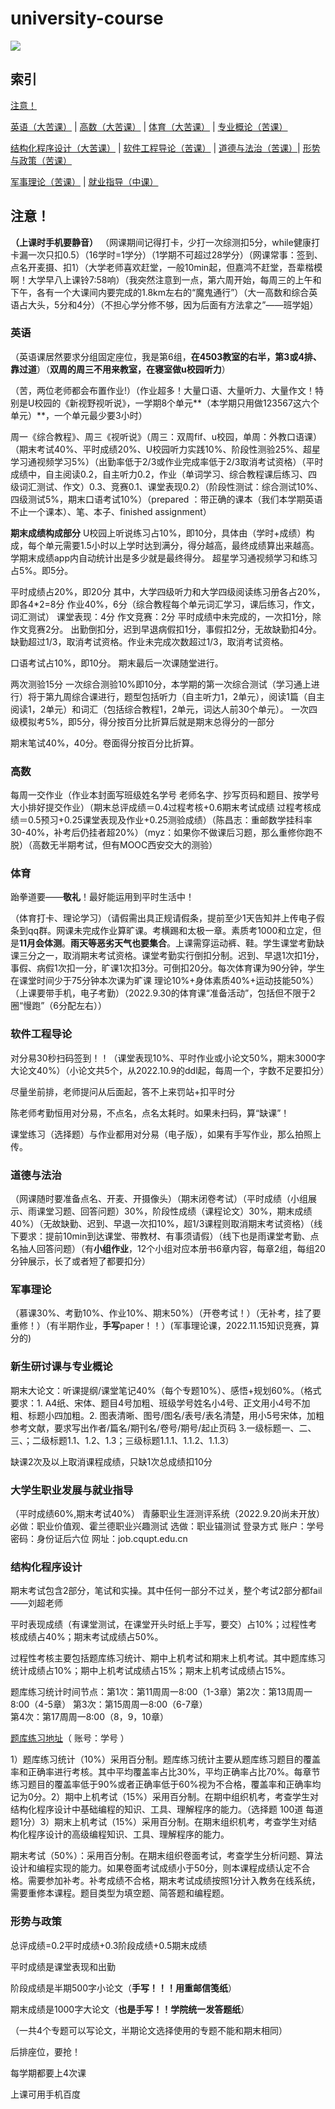 # **university-course**

![](https://count.getloli.com/get/@universitycourse)

## 索引

[注意！](#注意) 

[英语（大苦课）](#英语) \| [高数（大苦课）](#高数) \| [体育（大苦课）](#体育) \| [专业概论（苦课）](#新生研讨课与专业概论)

[结构化程序设计（大苦课）](#结构化程序设计) \| [软件工程导论（苦课）](#软件工程导论) \| [道德与法治（苦课）](#道德与法治)\| [形势与政策（苦课）](#形势与政策)

[军事理论（苦课）](#军事理论) \| [就业指导（中课）](#大学生职业发展与就业指导) 

## 注意！
**（上课时手机要静音）**
（网课期间记得打卡，少打一次综测扣5分，while健康打卡漏一次只扣0.5）（16学时=1学分）（1学期不可超过28学分）（网课常事：签到、点名开麦摄、扣1）（大学老师喜欢赶堂，一般10min起，但嘉鸿不赶堂，吾辈楷模啊！大学早八上课铃7:58响）（我突然注意到一点，第六周开始，每周三的上午和下午，各有一个大课间内要完成的1.8km左右的“魔鬼通行”）（大一高数和综合英语占大头，5分和4分）（不担心学分修不够，因为后面有方法拿之”——班学姐）


### 英语

（英语课居然要求分组固定座位，我是第6组，**在4503教室的右半，第3或4排、靠过道**）（**双周的周三不用来教室，在寝室做u校园听力**）

（苦，两位老师都会布置作业!）（作业超多！大量口语、大量听力、大量作文！特别是U校园的《新视野视听说》，一学期8个单元**（本学期只用做123567这六个单元）**，一个单元最少要3小时）

周一《综合教程》、周三《视听说》（周三：双周fif、u校园，单周：外教口语课）（期末考试40%、平时成绩20%、U校园听力实践10%、阶段性测验25%、超星学习通视频学习5%）（出勤率低于2/3或作业完成率低于2/3取消考试资格）（平时成绩中，自主阅读0.2，自主听力0.2，作业（单词学习、综合教程课后练习、四级词汇测试、作文）0.3、竞赛0.1、课堂表现0.2）（阶段性测试：综合测试10%、四级测试5%，期末口语考试10%）（prepared ：带正确的课本（我们本学期英语不止一个课本）、笔、本子、finished assignment）

**期末成绩构成部分**
U校园上听说练习占10%，即10分，具体由（学时+成绩）构成，每个单元需要1.5小时以上学时达到满分，得分越高，最终成绩算出来越高。学期末成绩app内自动统计出是多少就是最终得分。
超星学习通视频学习和练习占5%。即5分。

平时成绩占20%，即20分
其中，大学四级听力和大学四级阅读练习册各占20%，即各4*2=8分
作业40%，6分（综合教程每个单元词汇学习，课后练习，作文，词汇测试）
课堂表现：4分
作文竞赛：2分
平时成绩中未完成的，一次扣1分，除作文竞赛2分。
出勤倒扣分，迟到早退病假扣1分，事假扣2分，无故缺勤扣4分。
缺勤超过1/3，取消考试资格。作业未完成次数超过1/3，取消考试资格。

口语考试占10%，即10分。
期末最后一次课随堂进行。

两次测验15分
一次综合测验10%即10分，本学期的第一次综合测试（学习通上进行）将于第九周综合课进行，题型包括听力（自主听力1，2单元），阅读1篇（自主阅读1，2单元）和词汇（包括综合教程1，2单元，词达人前30个单元）。
一次四级模拟考5%，即5分，得分按百分比折算后就是期末总得分的一部分

期末笔试40%，40分。卷面得分按百分比折算。


### 高数

每周一交作业（作业本封面写班级姓名学号 老师名字、抄写页码和题目、按学号大小排好提交作业）（期末总评成绩＝0.4过程考核+0.6期末考试成绩 过程考核成绩＝0.5预习+0.25课堂表现及作业+0.25测验成绩）（陈昌志：重邮数学挂科率30-40%，补考后仍挂者超20%）（myz：如果你不做课后习题，那么重修你跑不脱）（高数无半期考试，但有MOOC西安交大的测验）

### 体育

跆拳道要——**敬礼**！最好能运用到平时生活中！

（体育打卡、理论学习）（请假需出具正规请假条，提前至少1天告知并上传电子假条到qq群。网课未完成作业算旷课。考横踢和太极一章。素质考1000和立定，但是**11月会体测**。**雨天等恶劣天气也要集合**。上课需穿运动裤、鞋。学生课堂考勤缺课三分之一，取消期末考试资格。课堂考勤实行倒扣分制。迟到、早退1次扣1分，事假、病假1次扣一分，旷课1次扣3分。可倒扣20分。每次体育课为90分钟，学生在课堂时间少于75分钟本次课为旷课 理论10%+身体素质40%+运动技能50%）（上课要带手机，电子考勤）（2022.9.30的体育课“准备活动”，包括但不限于2圈“慢跑”（6分配左右））

### 软件工程导论

对分易30秒扫码签到！！（课堂表现10%、平时作业或小论文50%，期末3000字大论文40%）（小论文共5个，从2022.10.9的ddl起，每周一个，字数不足要扣分）

尽量坐前排，老师提问从后面起，答不上来罚站+扣平时分

陈老师考勤恒用对分易，不点名，点名太耗时。如果未扫码，算“缺课”！

课堂练习（选择题）与作业都用对分易（电子版），如果有手写作业，那么拍照上传。

 

### 道德与法治

（网课随时要准备点名、开麦、开摄像头）（期末闭卷考试）（平时成绩（小组展示、雨课堂习题、回答问题）30%，阶段性成绩（课程论文）30%，期末成绩40%）（无故缺勤、迟到、早退一次扣10%，超1/3课程则取消期末考试资格）（线下要求：提前10min到达课堂、带教材、有事须请假）（线下也是雨课堂考勤、点名抽人回答问题）（有**小组作业**，12个小组对应本册书6章内容，每章2组，每组20分钟展示，长了或者短了都要扣分）



### 军事理论

（慕课30%、考勤10%、作业10%、期末50%）（开卷考试！）（无补考，挂了要重修！）（有半期作业，**手写**paper！！）(军事理论课，2022.11.15知识竞赛，算分的)

### 新生研讨课与专业概论

期末大论文：听课提纲/课堂笔记40%（每个专题10%）、感悟+规划60%。（格式要求：1. A4纸、宋体、题目4号加粗、班级学号姓名小4号、正文用小4号不加粗、标题小四加粗。2. 图表清晰、图号/图名/表号/表名清楚，用小5号宋体，加粗参考文献，要求写出作者/篇名/期刊名/卷号/期号/起止页码  3.一级标题一、二、三、；二级标题1.1、1.2、1.3；三级标题1.1.1、1.1.2、1.1.3）

缺课2次及以上取消课程成绩，只缺1次总成绩扣10分

### 大学生职业发展与就业指导

（平时成绩60%,期末考试40%）
青藤职业生涯测评系统（2022.9.20尚未开放）必做：职业价值观、霍兰德职业兴趣测试 选做：职业锚测试
登录方式 账户：学号 密码：身份证后六位  网址：job.cqupt.edu.cn

### 结构化程序设计
期末考试包含2部分，笔试和实操。其中任何一部分不过关，整个考试2部分都fail——刘超老师

平时表现成绩（有课堂测试，在课堂开头时纸上手写，要交）占10%；过程性考核成绩占40%；期末考试成绩占50%。

过程性考核主要包括题库练习统计、期中上机考试和期末上机考试。其中题库练习统计成绩占10%；期中上机考试成绩占15%；期末上机考试成绩占15%。

题库练习统计时间节点：第1次：第11周周一8:00（1-3章）第2次：第13周周一8:00（4-5章）	
第3次：第15周周一8:00（6-7章）	
第4次：第17周周一8:00（8，9，10章）

[题库练习地址](http://10.16.14.2/ctas)（ 账号：学号 ）

1）题库练习统计（10%）采用百分制。题库练习统计主要从题库练习题目的覆盖率和正确率进行考核。其中平均覆盖率占比30%，平均正确率占比70%。每章节练习题目的覆盖率低于90%或者正确率低于60%视为不合格，覆盖率和正确率均记为0分。2）期中上机考试（15%）采用百分制。在期中组织机考，考查学生对结构化程序设计中基础编程的知识、工具、理解程序的能力。（选择题	100道	每道题1分）3）期末上机考试（15%）采用百分制。在期末组织机考，考查学生对结构化程序设计的高级编程知识、工具、理解程序的能力。

期末考试（50%）：采用百分制。在期末组织卷面考试，考查学生分析问题、算法设计和编程实现的能力。如果卷面考试成绩小于50分，则本课程成绩认定不合格。需要参加补考。补考成绩不合格，期末考试成绩按照1分计入教务在线系统，需要重修本课程。题目类型为填空题、简答题和编程题。

### 形势与政策

总评成绩=0.2平时成绩+0.3阶段成绩+0.5期末成绩

平时成绩是课堂表现和出勤

阶段成绩是半期500字小论文（**手写！！！用重邮信笺纸**）

期末成绩是1000字大论文（**也是手写！！学院统一发答题纸**）

（一共4个专题可以写论文，半期论文选择使用的专题不能和期末相同）

后排座位，要抢！

每学期都要上4次课

上课可用手机百度
